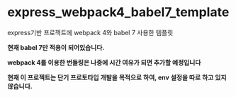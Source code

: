 # express_webpack4_babel7_template
express기반 프로젝트에 webpack 4와 babel 7 사용한 템플릿  

__현재 babel 7만 적용이 되어있습니다.__  

__webpack 4를 이용한 번들링은 나중에 시간 여유가 되면 추가할 예정입니다__


__현재 이 프로젝트는 단기 프로토타입 개발을 목적으로 하여, env 설정을 따로 하고 있지 않습니다.__
